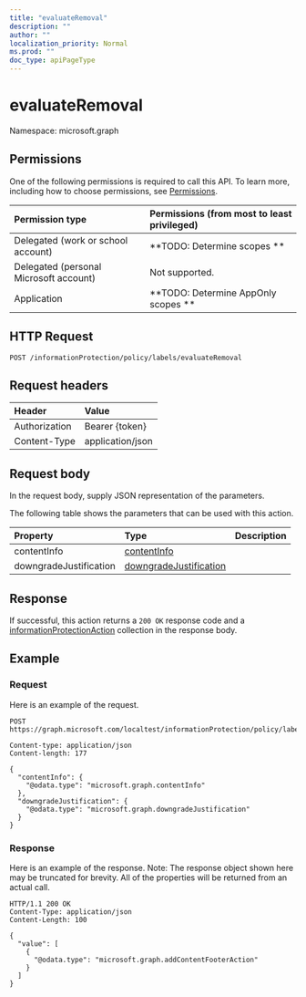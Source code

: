 ```yaml
---
title: "evaluateRemoval"
description: ""
author: ""
localization_priority: Normal
ms.prod: ""
doc_type: apiPageType
---
```


# evaluateRemoval

Namespace: microsoft.graph



## Permissions
One of the following permissions is required to call this API. To learn more, including how to choose permissions, see [Permissions](/concepts/permissions-reference.md).

|Permission type|Permissions (from most to least privileged)|
|:---|:---|
|Delegated (work or school account)|**TODO: Determine scopes **|
|Delegated (personal Microsoft account)|Not supported.|
|Application|**TODO: Determine AppOnly scopes **|

## HTTP Request
<!-- {
  "blockType": "ignored"
}
-->
``` http
POST /informationProtection/policy/labels/evaluateRemoval
```

## Request headers
|Header|Value|
|:---|:---|
|Authorization|Bearer {token}|
|Content-Type|application/json|

## Request body
In the request body, supply JSON representation of the parameters.

The following table shows the parameters that can be used with this action.

|Property|Type|Description|
|:---|:---|:---|
|contentInfo|[contentInfo](../resources/contentinfo.md)||
|downgradeJustification|[downgradeJustification](../resources/downgradejustification.md)||



## Response
If successful, this action returns a `200 OK` response code and a [informationProtectionAction](../resources/informationprotectionaction.md) collection in the response body.

## Example

### Request
Here is an example of the request.
<!-- {
  "blockType": "request",
  "name": "informationprotectionlabel_evaluateremoval"
}
-->
``` http
POST https://graph.microsoft.com/localtest/informationProtection/policy/labels/evaluateRemoval

Content-type: application/json
Content-length: 177

{
  "contentInfo": {
    "@odata.type": "microsoft.graph.contentInfo"
  },
  "downgradeJustification": {
    "@odata.type": "microsoft.graph.downgradeJustification"
  }
}
```

### Response
Here is an example of the response. Note: The response object shown here may be truncated for brevity. All of the properties will be returned from an actual call.
<!-- {
  "blockType": "response",
  "truncated": true,
  "@odata.type": "collection(microsoft.graph.informationprotectionaction)"
}
-->
``` http
HTTP/1.1 200 OK
Content-Type: application/json
Content-Length: 100

{
  "value": [
    {
      "@odata.type": "microsoft.graph.addContentFooterAction"
    }
  ]
}
```


